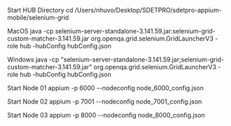 Start HUB
Directory
cd /Users/nhuvo/Desktop/SDETPRO/sdetpro-appium-mobile/selenium-grid

MacOS
java -cp selenium-server-standalone-3.141.59.jar:selenium-grid-custom-matcher-3.141.59.jar org.openqa.grid.selenium.GridLauncherV3 -role hub -hubConfig hubConfig.json

Windows
java -cp "selenium-server-standalone-3.141.59.jar;selenium-grid-custom-matcher-3.141.59.jar" org.openqa.grid.selenium.GridLauncherV3 -role hub -hubConfig hubConfig.json

Start Node 01
appium -p 6000 --nodeconfig node_6000_config.json

Start Node 02
appium -p 7001 --nodeconfig node_7001_config.json

Start Node 03
appium -p 8000 --nodeconfig node_8000_config.json

